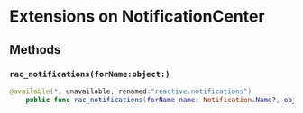 # Extensions on NotificationCenter

## Methods

### `rac_notifications(forName:object:)`

``` swift
@available(*, unavailable, renamed:"reactive.notifications")
	public func rac_notifications(forName name: Notification.Name?, object: AnyObject? = nil) -> SignalProducer<Notification, NoError> 
```
